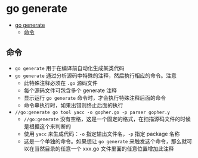 # go generate

- [go generate](#go-generate)
  - [命令](#%e5%91%bd%e4%bb%a4)

## 命令

- `go generate` 用于在编译前自动化生成某类代码
- `go generate` 通过分析源码中特殊的注释，然后执行相应的命令。注意
  - 此特殊注释必须在 `.go` 源码文件
  - 每个源码文件可包含多个 generate 注释
  - 显示运行 `go generate` 命令时，才会执行特殊注释后面的命令
  - 命令串执行时，如果出错则终止后面的执行
- `//go:generate go tool yacc -o gopher.go -p parser gopher.y`
  - `//go:generate` 没有空格，这是一个固定的格式，在扫描源码文件的时候是根据这个来判断的
  - 使用 `yacc` 来生成代码：`-o` 指定输出文件名，`-p` 指定 package 名称
  - 这是一个单独的命令。如果想让 `go generate` 来触发这个命令，那么就可以在当然目录的任意一个 xxx.go 文件里面的任意位置增加此注释
